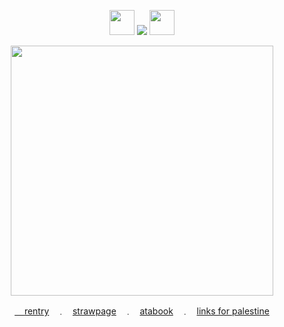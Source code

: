 
<div align="center">
<p align="center"> <img src="https://64.media.tumblr.com/08f1157e4fb62352185b36afec10b822/67f379b253a55304-79/s75x75_c1/2dd301de7828b4fb0d8607ba40db757cc46bd729.gifv" width="40" height="40" /> <img src="https://komarev.com/ghpvc/?username=kyostro&label=🔥&color=b81816&style=plastic&base=40000" /> <img src="https://64.media.tumblr.com/581809eba389f8d2ccce2c57b2eb9b8a/67f379b253a55304-15/s75x75_c1/f4206f7a9cad6744daa64d2f7c4a7afb3c4970be.gifv" width="40" height="40" />
<p align="center">
  <p align="center"> 

<a href= "https://josyuss.tumblr.com/post/688800137651339264/beautiful" />
<img src="https://i.imgur.com/V5PTUp8.png" width="420" height="400" />

 <p align="center"> 


‎ ‎ ‎ ‎ 
 <sup>[rentry](https://rentry.co/kyostro) ‎ ‎‎ ﹒ ‎‎ ‎‎ [strawpage](https://kyodraw.straw.page/) ‎ ‎‎ ﹒ ‎‎ ‎‎ [atabook](https://kyostro.atabook.org/) ‎ ‎‎ ﹒ ‎‎ ‎‎  [links for palestine](https://x.com/l0veol0gy5/status/1788378594806272129)

